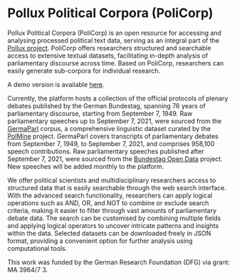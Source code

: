 # Pollux Political Corpora (PoliCorp) 
Pollux Political Corpora (PoliCorp) is an open resource for accessing and analysing processed political text data, serving as an integral part of the [Pollux project](https://www.pollux-fid.de/). PoliCorp offers researchers structured and searchable access to extensive textual datasets, facilitating in-depth analysis of parliamentary discourse across time. Based on PoliCorp, researchers can easily generate sub-corpora for individual research.

A demo version is available [here](https://demo-pollux.gesis.org/).

Currently, the platform hosts a collection of the official protocols of plenary debates published by the German Bundestag, spanning 76 years of parliamentary discourse, starting from September 7, 1949. Raw parliamentary speeches up to September 7, 2021, were sourced from the [GermaParl](https://github.com/PolMine/GermaParlTEI) corpus, a comprehensive linguistic dataset curated by the [PolMine](https://polmine.github.io/) project. GermaParl covers transcripts of parliamentary debates from September 7, 1949, to September 7, 2021, and comprises 958,100 speech contributions. Raw parliamentary speeches published after September 7, 2021, were sourced from the [Bundestag Open Data](https://www.bundestag.de/services/opendata) project. New speeches will be added monthly to the platform.

We offer political scientists and multidisciplinary researchers access to structured data that is easily searchable through the web search interface. With the advanced search functionality, researchers can apply logical operations such as AND, OR, and NOT to combine or exclude search criteria, making it easier to filter through vast amounts of parliamentary debate data. The search can be customised by combining multiple fields and applying logical operators to uncover intricate patterns and insights within the data. Selected datasets can be downloaded freely in JSON format, providing a convenient option for further analysis using computational tools.


This work was funded by the German Research Foundation (DFG) via grant: MA 3964/7 3.
